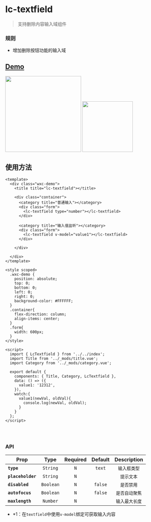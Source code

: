 # lc-textfield

> 支持删除内容输入域组件

### 规则
  - 增加删除按钮功能的输入域
  
## [Demo](http://res.lightyy.com/lightui/example/textfield/?_wx_tpl=http%3A%2F%2Fres.lightyy.com%2Flightui%2Fexample%2Ftextfield%2Findex.native.js)

<img src="./textfield.png" width="240"/>
<img src="./textfield-scan.png" width="160">

## 使用方法

```vue
<template>
  <div class="wxc-demo">
    <title title="lc-textfield"></title>

    <div class="container">
      <category title="普通输入"></category>
      <div class="form">
        <lc-textfield type="number"></lc-textfield>
      </div>

      <category title="输入值监听"></category>
      <div class="form">
        <lc-textfield v-model="value1"></lc-textfield>
      </div>

    </div>

  </div>
</template>

<style scoped>
  .wxc-demo {
    position: absolute;
    top: 0;
    bottom: 0;
    left: 0;
    right: 0;
    background-color: #FFFFFF;
  }
  .container{
    flex-direction: column;
    align-items: center;
  }
  .form{
    width: 600px;
  }
</style>

<script>
  import { LcTextfield } from '../../index';
  import Title from '../_mods/title.vue';
  import Category from '../_mods/category.vue';

  export default {
    components: { Title, Category, LcTextfield },
    data: () => ({
      value1: '12312',
    }),
    watch:{
      value1(newVal, oldVal){
        console.log(newVal, oldVal);
      }
    }
  };
</script>




```

### API
| Prop | Type | Required | Default | Description |
| ---- |:----:|:---:|:-------:| :----------:|
| **`type`** | `String` | `N` | `text` | `输入框类型` |
| **`placeholder`** | `String` | `N` | ` ` | `提示文本` |
| **`disabled`** | `Boolean` | `N` | `false` | `是否禁用` |
| **`autofocus`** | `Boolean` | `N` | `false` | `是否自动聚焦` |
| **`maxlength`** | `Number` | `N` | ` ` | `输入最大长度` |


- *1：在`textfield`中使用`v-model`绑定可获取输入内容


